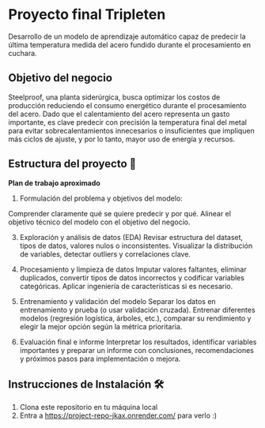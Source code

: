 # Proyecto final Tripleten
Desarrollo de un modelo de aprendizaje automático capaz de predecir la última temperatura medida del acero fundido durante el procesamiento en cuchara.


## Objetivo del negocio
Steelproof, una planta siderúrgica, busca optimizar los costos de producción reduciendo el consumo energético durante el procesamiento del acero. Dado que el calentamiento del acero representa un gasto importante, es clave predecir con precisión la temperatura final del metal para evitar sobrecalentamientos innecesarios o insuficientes que impliquen más ciclos de ajuste, y por lo tanto, mayor uso de energía y recursos.

## Estructura del proyecto 🌟
**Plan de trabajo aproximado**
1. Formulación del problema y objetivos del modelo:

Comprender claramente qué se quiere predecir y por qué. Alinear el objetivo técnico del modelo con el objetivo del negocio.

3. Exploración y análisis de datos (EDA)
Revisar estructura del dataset, tipos de datos, valores nulos o inconsistentes. Visualizar la distribución de variables, detectar outliers y correlaciones clave.

4. Procesamiento y limpieza de datos
Imputar valores faltantes, eliminar duplicados, convertir tipos de datos incorrectos y codificar variables categóricas. Aplicar ingeniería de características si es necesario.

5. Entrenamiento y validación del modelo
Separar los datos en entrenamiento y prueba (o usar validación cruzada). Entrenar diferentes modelos (regresión logística, árboles, etc.), comparar su rendimiento y elegir la mejor opción según la métrica prioritaria.

6. Evaluación final e informe
Interpretar los resultados, identificar variables importantes y preparar un informe con conclusiones, recomendaciones y próximos pasos para implementación o mejora.

## Instrucciones de Instalación 🛠️
1. Clona este repositorio en tu máquina local
2. Entra a https://project-repo-jkax.onrender.com/ para verlo :)
